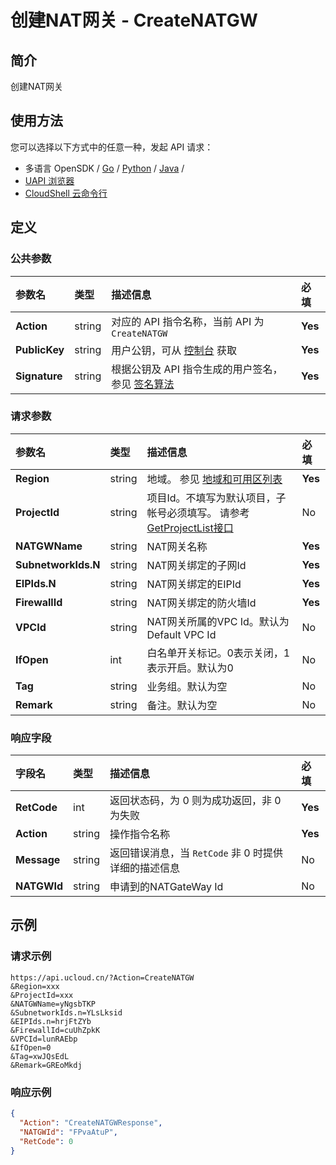 # 创建NAT网关 - CreateNATGW

## 简介

创建NAT网关






## 使用方法

您可以选择以下方式中的任意一种，发起 API 请求：
- 多语言 OpenSDK / [Go](https://github.com/ucloud/ucloud-sdk-go) / [Python](https://github.com/ucloud/ucloud-sdk-python3) / [Java](https://github.com/ucloud/ucloud-sdk-java) /
- [UAPI 浏览器](https://console.ucloud.cn/uapi/detail?id=CreateNATGW)
- [CloudShell 云命令行](https://shell.ucloud.cn/)


## 定义

### 公共参数

| 参数名 | 类型 | 描述信息 | 必填 |
|:---|:---|:---|:---|
| **Action**     | string  | 对应的 API 指令名称，当前 API 为 `CreateNATGW`                        | **Yes** |
| **PublicKey**  | string  | 用户公钥，可从 [控制台](https://console.ucloud.cn/uapi/apikey) 获取                                             | **Yes** |
| **Signature**  | string  | 根据公钥及 API 指令生成的用户签名，参见 [签名算法](api/summary/signature.md)  | **Yes** |

### 请求参数

| 参数名 | 类型 | 描述信息 | 必填 |
|:---|:---|:---|:---|
| **Region** | string | 地域。 参见 [地域和可用区列表](api/summary/regionlist) |**Yes**|
| **ProjectId** | string | 项目Id。不填写为默认项目，子帐号必须填写。 请参考[GetProjectList接口](api/summary/get_project_list) |No|
| **NATGWName** | string | NAT网关名称 |**Yes**|
| **SubnetworkIds.N** | string | NAT网关绑定的子网Id |**Yes**|
| **EIPIds.N** | string | NAT网关绑定的EIPId |**Yes**|
| **FirewallId** | string | NAT网关绑定的防火墙Id |**Yes**|
| **VPCId** | string | NAT网关所属的VPC Id。默认为Default VPC Id |No|
| **IfOpen** | int | 白名单开关标记。0表示关闭，1表示开启。默认为0 |No|
| **Tag** | string | 业务组。默认为空 |No|
| **Remark** | string | 备注。默认为空 |No|

### 响应字段

| 字段名 | 类型 | 描述信息 | 必填 |
|:---|:---|:---|:---|
| **RetCode** | int | 返回状态码，为 0 则为成功返回，非 0 为失败 |**Yes**|
| **Action** | string | 操作指令名称 |**Yes**|
| **Message** | string | 返回错误消息，当 `RetCode` 非 0 时提供详细的描述信息 |No|
| **NATGWId** | string | 申请到的NATGateWay Id |No|




## 示例

### 请求示例
    
```
https://api.ucloud.cn/?Action=CreateNATGW
&Region=xxx
&ProjectId=xxx
&NATGWName=yNgsbTKP
&SubnetworkIds.n=YLsLksid
&EIPIds.n=hrjFtZYb
&FirewallId=cuUhZpkK
&VPCId=lunRAEbp
&IfOpen=0
&Tag=xwJQsEdL
&Remark=GREoMkdj
```

### 响应示例
    
```json
{
  "Action": "CreateNATGWResponse",
  "NATGWId": "FPvaAtuP",
  "RetCode": 0
}
```





